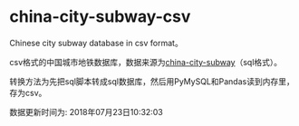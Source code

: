 # china-city-subway-csv
Chinese city subway database in csv format。

csv格式的中国城市地铁数据库，数据来源为[china-city-subway](https://github.com/Seaony/china-city-subway)（sql格式）。

转换方法为先把sql脚本转成sql数据库，然后用PyMySQL和Pandas读到内存里，存为csv。

数据更新时间为: 2018年07月23日10:32:03
